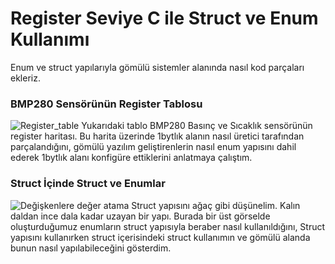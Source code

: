 # Register Seviye C ile Struct ve Enum Kullanımı
 Enum ve struct yapılarıyla gömülü sistemler alanında nasıl kod parçaları ekleriz.


### BMP280 Sensörünün Register Tablosu
![Register_table](https://github.com/YEK-Kayra/RegisterLevel_C_StructAndEnum/assets/124110070/3e09f87e-1864-48f9-9888-de8aa2ec2d47)
Yukarıdaki tablo BMP280 Basınç ve Sıcaklık sensörünün register haritası. Bu harita üzerinde 1bytlık alanın nasıl üretici tarafından parçalandığını, gömülü yazılım geliştirenlerin nasıl enum yapısını dahil ederek 1bytlık alanı konfigüre ettiklerini anlatmaya çalıştım.


### Struct İçinde Struct ve Enumlar
![Değişkenlere değer atama](https://github.com/YEK-Kayra/RegisterLevel_C_StructAndEnum/assets/124110070/58cb5e11-7cd4-4051-8f1e-1374f9887eda)
Struct yapısını ağaç gibi düşünelim. Kalın daldan ince dala kadar uzayan bir yapı. Burada bir üst görselde oluşturduğumuz enumların struct yapısıyla beraber nasıl kullanıldığını, Struct yapısını kullanırken struct içerisindeki struct kullanımın ve gömülü alanda bunun nasıl yapılabileceğini gösterdim.



 

 
